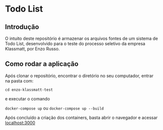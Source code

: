 # Todo List

## Introdução

O intuito deste repositório é armazenar os arquivos fontes de um sistema de Todo List, desenvolvido para o teste do processo seletivo da empresa Klassmatt, por Enzo Russo.

## Como rodar a aplicação

Após clonar o repositório, encontrar o diretório no seu computador, entrar na pasta com:

```cd enzo-klassmatt-test```

e executar o comando

```docker-compose up``` ou ```docker-compose up --build```

Após concluído a criação dos containers, basta abrir o navegador e acessar [localhost:3000](localhost:3000)
